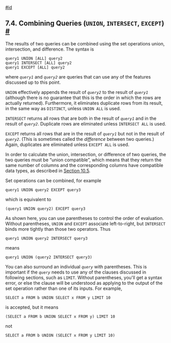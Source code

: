 [#id](#QUERIES-UNION)

## 7.4. Combining Queries (`UNION`, `INTERSECT`, `EXCEPT`) [#](#QUERIES-UNION)

The results of two queries can be combined using the set operations union, intersection, and difference. The syntax is

```
query1 UNION [ALL] query2
query1 INTERSECT [ALL] query2
query1 EXCEPT [ALL] query2
```

where _`query1`_ and _`query2`_ are queries that can use any of the features discussed up to this point.

`UNION` effectively appends the result of _`query2`_ to the result of _`query1`_ (although there is no guarantee that this is the order in which the rows are actually returned). Furthermore, it eliminates duplicate rows from its result, in the same way as `DISTINCT`, unless `UNION ALL` is used.

`INTERSECT` returns all rows that are both in the result of _`query1`_ and in the result of _`query2`_. Duplicate rows are eliminated unless `INTERSECT ALL` is used.

`EXCEPT` returns all rows that are in the result of _`query1`_ but not in the result of _`query2`_. (This is sometimes called the _difference_ between two queries.) Again, duplicates are eliminated unless `EXCEPT ALL` is used.

In order to calculate the union, intersection, or difference of two queries, the two queries must be “union compatible”, which means that they return the same number of columns and the corresponding columns have compatible data types, as described in [Section 10.5](typeconv-union-case).

Set operations can be combined, for example

```
query1 UNION query2 EXCEPT query3
```

which is equivalent to

```
(query1 UNION query2) EXCEPT query3
```

As shown here, you can use parentheses to control the order of evaluation. Without parentheses, `UNION` and `EXCEPT` associate left-to-right, but `INTERSECT` binds more tightly than those two operators. Thus

```
query1 UNION query2 INTERSECT query3
```

means

```
query1 UNION (query2 INTERSECT query3)
```

You can also surround an individual _`query`_ with parentheses. This is important if the _`query`_ needs to use any of the clauses discussed in following sections, such as `LIMIT`. Without parentheses, you'll get a syntax error, or else the clause will be understood as applying to the output of the set operation rather than one of its inputs. For example,

```
SELECT a FROM b UNION SELECT x FROM y LIMIT 10
```

is accepted, but it means

```
(SELECT a FROM b UNION SELECT x FROM y) LIMIT 10
```

not

```
SELECT a FROM b UNION (SELECT x FROM y LIMIT 10)
```
